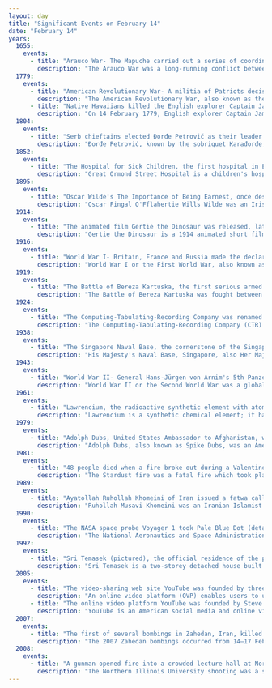 ```yaml
---
layout: day
title: "Significant Events on February 14"
date: "February 14"
years:
  1655:
    events:
      - title: "Arauco War- The Mapuche carried out a series of coordinated attacks against Spanish settlements and forts in colonial Chile, beginning a ten-year period of warfare."
        description: "The Arauco War was a long-running conflict between colonial Spaniards and the Mapuche people, mostly fought in the Araucanía region of Chile. The conflict began at first as a reaction to the Spanish conquerors attempting to establish cities and force Mapuches into servitude. It subsequently evolved over time into phases comprising drawn-out sieges, slave-hunting expeditions, pillaging raids, punitive expeditions, and renewed Spanish attempts to secure lost territories. Abduction of women and war rape was common on both sides."
  1779:
    events:
      - title: "American Revolutionary War- A militia of Patriots decisively defeated and scattered a Loyalist militia that was on its way to British-controlled Augusta, Georgia."
        description: "The American Revolutionary War, also known as the Revolutionary War or American War of Independence, was an armed conflict that comprised the final eight years of the broader American Revolution, in which American Patriot forces organized as the Continental Army and commanded by George Washington defeated the British Army. The conflict was fought in North America, the Caribbean, and the Atlantic Ocean. The war ended with the Treaty of Paris (1783), which resulted in the establishment of the United States of America as an independent nation, which was recognized by Great Britain and other nations of the world."
      - title: "Native Hawaiians killed the English explorer Captain James Cook as he attempted to kidnap Kalaniʻōpuʻu, the ruling chief of the island of Hawaii."
        description: "On 14 February 1779, English explorer Captain James Cook was killed as he attempted to kidnap Kalaniʻōpuʻu, the ruling chief of the island of Hawaii, after the native Hawaiians had taken a longboat from Cook's expedition in what they assumed was a trade exchange. As Cook and his men attempted to take the chief to his ship, they were confronted by a crowd of Hawaiians at Kealakekua Bay seeking to rescue their leader. The ensuing battle resulted in the deaths of Cook and several Royal Marines, as well as several Hawaiians. Kalaniʻōpuʻu survived the exchange."
  1804:
    events:
      - title: "Serb chieftains elected Đorđe Petrović as their leader and began an uprising against the Ottoman Empire."
        description: "Đorđe Petrović, known by the sobriquet Karađorđe, was a Serbian revolutionary leader who led a struggle against the Ottoman Empire during the First Serbian Uprising. He held the title of Grand Vožd of Serbia from 14 February 1804 to 3 October 1813. He is also known for being the founder of Serbia's last Royal House of Karađorđević."
  1852:
    events:
      - title: "The Hospital for Sick Children, the first hospital in England to provide in-patient beds specifically for children, was founded in London."
        description: "Great Ormond Street Hospital is a children's hospital located in the Bloomsbury area of the London Borough of Camden, and a part of Great Ormond Street Hospital for Children NHS Foundation Trust."
  1895:
    events:
      - title: "Oscar Wilde's The Importance of Being Earnest, once described as the second most quoted English-language play after Hamlet, premiered in London."
        description: "Oscar Fingal O'Fflahertie Wills Wilde was an Irish poet and playwright. After writing in different forms throughout the 1880s, he became one of the most popular and influential playwrights in London in the early 1890s. He is best remembered for his epigrams and plays, his 1891 novel The Picture of Dorian Gray, and his criminal conviction for gross indecency for homosexual acts."
  1914:
    events:
      - title: "The animated film Gertie the Dinosaur was released, later greatly influencing future animators such as the Fleischer brothers and Walt Disney."
        description: "Gertie the Dinosaur is a 1914 animated short film by American cartoonist and animator Winsor McCay. It is the first animated film to feature a dinosaur. McCay initially presented the film before live audiences as an interactive part of his vaudeville act; the frisky, childlike Gertie performed tricks at her master's command. McCay's employer William Randolph Hearst curtailed his vaudeville activities, prompting McCay to add a live-action introductory sequence to the film for its theatrical release, which was renamed Winsor McCay, the Famous Cartoonist, and Gertie. McCay abandoned a sequel, Gertie on Tour, after producing about a minute of footage."
  1916:
    events:
      - title: "World War I- Britain, France and Russia made the declaration of Sainte-Adresse, stating they would refuse to sign any peace tretay with the Central Powers that failed to ensure the political and economic independence of Belgium."
        description: "World War I or the First World War, also known as the Great War, was a global conflict between two coalitions- the Allies and the Central Powers. Fighting took place mainly in Europe and the Middle East, as well as in parts of Africa and the Asia-Pacific, and in Europe was characterised by trench warfare; the widespread use of artillery, machine guns, and chemical weapons (gas); and the introductions of tanks and aircraft. World War I was one of the deadliest conflicts in history, resulting in an estimated 10 million military dead and more than 20 million wounded, plus some 10 million civilian dead from causes including genocide. The movement of large numbers of people was a major factor in the deadly Spanish flu pandemic."
  1919:
    events:
      - title: "The Battle of Bereza Kartuska, the first serious armed conflict of the Polish–Soviet War, took place near present-day Biaroza, Belarus."
        description: "The Battle of Bereza Kartuska was fought between the Second Polish Republic and Soviet Russia around the village Bereza Kartuska first on 14 February 1919, and again between 21 and 26 July 1920."
  1924:
    events:
      - title: "The Computing-Tabulating-Recording Company was renamed as International Business Machines (IBM), later growing into one of the world's largest companies by market capitalization."
        description: "The Computing-Tabulating-Recording Company (CTR) was a holding company of manufacturers of record-keeping and measuring systems; it was subsequently known as IBM."
  1938:
    events:
      - title: "The Singapore Naval Base, the cornerstone of the Singapore strategy, a British naval defence policy, was opened."
        description: "His Majesty's Naval Base, Singapore, also Her Majesty's Naval Base, Singapore, alternatively known as the Singapore Naval Base, Sembawang Naval Base and HMS Sembawang, was situated in Sembawang at the northern tip of Singapore and was both a Royal Navy shore establishment and a cornerstone of British defence policy in the Far East between the World Wars. From 1921 to 1941 it was a China Station base, from 1941 to 1945 a repair facility for the Imperial Japanese Navy and from 1945 to 1958 a Far East Fleet base. Today, it is a commercial dockyard but British military activity still exists at the British Defence Singapore Support Unit (BDSSU)."
  1943:
    events:
      - title: "World War II- General Hans-Jürgen von Arnim's 5th Panzer Army launched a concerted attack against Allied positions in Tunisia."
        description: "World War II or the Second World War was a global conflict between two coalitions- the Allies and the Axis powers. Nearly all of the world's countries participated, with many nations mobilising all resources in pursuit of total war. Tanks and aircraft played major roles, enabling the strategic bombing of cities and delivery of the first and only nuclear weapons ever used in war. World War II was the deadliest conflict in history, resulting in 70 to 85 million deaths, more than half of which were civilians. Millions died in genocides, including the Holocaust, and by massacres, starvation, and disease. After the Allied victory, Germany, Austria, Japan, and Korea were occupied, and German and Japanese leaders were tried for war crimes."
  1961:
    events:
      - title: "Lawrencium, the radioactive synthetic element with atomic number 103, was first synthesized at the Lawrence Radiation Laboratory on the campus of the University of California, Berkeley."
        description: "Lawrencium is a synthetic chemical element; it has symbol Lr and atomic number 103. It is named after Ernest Lawrence, inventor of the cyclotron, a device that was used to discover many artificial radioactive elements. A radioactive metal, lawrencium is the eleventh transuranium element, the third transfermium, and the last member of the actinide series. Like all elements with atomic number over 100, lawrencium can only be produced in particle accelerators by bombarding lighter elements with charged particles. Fourteen isotopes of lawrencium are currently known; the most stable is 266Lr with half-life 11 hours, but the shorter-lived 260Lr is most commonly used in chemistry because it can be produced on a larger scale."
  1979:
    events:
      - title: "Adolph Dubs, United States Ambassador to Afghanistan, was kidnapped by unknown agents and killed during a gun battle between Afghan police and the perpetrators."
        description: "Adolph Dubs, also known as Spike Dubs, was an American diplomat who served as the United States Ambassador to Afghanistan from May 13, 1978, until his death in 1979. He was killed during a rescue attempt after his kidnapping."
  1981:
    events:
      - title: "48 people died when a fire broke out during a Valentine's Day dance at a Dublin nightclub."
        description: "The Stardust fire was a fatal fire which took place at the Stardust nightclub in Artane, Dublin, Ireland, in the early hours of 14 February 1981. More than 800 people were attending a disco there, of whom 48 died and 214 were injured as a result of the fire; in later years suicides of survivors and family members were also linked to the event."
  1989:
    events:
      - title: "Ayatollah Ruhollah Khomeini of Iran issued a fatwa calling for the death of Salman Rushdie, the author of The Satanic Verses, a novel considered to be blasphemous by some Muslims."
        description: "Ruhollah Musavi Khomeini was an Iranian Islamist revolutionary, politician and religious leader who served as the first supreme leader of Iran from 1979 until his death in 1989. He was the founder of the Islamic Republic of Iran and the main leader of the Iranian revolution, which overthrew Mohammad Reza Pahlavi and ended the Iranian monarchy. Ideologically a Shia Islamist, Khomeini's religious and political ideas are known as Khomeinism."
  1990:
    events:
      - title: "The NASA space probe Voyager 1 took Pale Blue Dot (detail pictured), a photograph of Earth from a record distance of 40.5 astronomical units (6.06 billion km; 3.76 billion mi)."
        description: "The National Aeronautics and Space Administration is an independent agency of the US federal government responsible for the United States' civil space program, aeronautics research and space research. Established in 1958, it succeeded the National Advisory Committee for Aeronautics (NACA) to give the US space development effort a distinct civilian orientation, emphasizing peaceful applications in space science. It has since led most of America's space exploration programs, including Project Mercury, Project Gemini, the 1968–1972 Apollo Moon landing missions, the Skylab space station, and the Space Shuttle. Currently, NASA supports the International Space Station (ISS) along with the Commercial Crew Program, and oversees the development of the Orion spacecraft and the Space Launch System for the lunar Artemis program."
  1992:
    events:
      - title: "Sri Temasek (pictured), the official residence of the prime minister of Singapore, was declared a national monument."
        description: "Sri Temasek is a two-storey detached house built in 1869 which is sited within the grounds of the Istana in Singapore. During the island's colonial era, it served as the residence of the Chief Secretary. Since Singapore gained self-governance from the United Kingdom in 1959, the house has been the official residence of the Prime Minister of Singapore, though none of the prime ministers have ever lived there. Together with the Istana, it was gazetted a national monument on 14 February 1992."
  2005:
    events:
      - title: "The video-sharing web site YouTube was founded by three former PayPal employees."
        description: "An online video platform (OVP) enables users to upload, convert, store, and play back video content on the Internet, often via a private server structured, large-scale system that may generate revenue. Users will generally upload video content via the hosting service's website, mobile or desktop application, or other interfaces (API), and typically provides embed codes or links that allow others to view the video content."
      - title: "The online video platform YouTube was founded by Steve Chen, Chad Hurley, and Jawed Karim."
        description: "YouTube is an American social media and online video sharing platform owned by Google. YouTube was founded on February 14, 2005, by Steve Chen, Chad Hurley, and Jawed Karim, three former employees of PayPal. Headquartered in San Bruno, California, it is the second-most-visited website in the world, after Google Search. In January 2024, YouTube had more than 2.7 billion monthly active users, who collectively watched more than one billion hours of videos every day. As of May 2019, videos were being uploaded to the platform at a rate of more than 500 hours of content per minute, and as of mid-2024, there were approximately 14.8 billion videos in total."
  2007:
    events:
      - title: "The first of several bombings in Zahedan, Iran, killed 18 members of the Revolutionary Guards."
        description: "The 2007 Zahedan bombings occurred from 14–17 February in Zahedan, Sistan-Baluchestan Province, Iran. The first bombing occurred at 6-30 a.m. on February 14 when a car filled with explosives stopped in front of a bus carrying Revolutionary Guards in Ahmadabad district. The car exploded, killing 18 and injuring 31 members of the Islamic Revolutionary Guard Corps. Jundallah claimed responsibility."
  2008:
    events:
      - title: "A gunman opened fire into a crowded lecture hall at Northern Illinois University in DeKalb, killing five people and injuring twenty-one others."
        description: "The Northern Illinois University shooting was a school shooting that took place on Thursday, February 14, 2008, at Northern Illinois University (NIU) in DeKalb, Illinois. Steven Kazmierczak, 27 years old and a 2006 NIU graduate, opened fire with a shotgun and three pistols in a crowd of students on campus, killing 5 students and injuring 17 more people, before fatally shooting himself."
---
```

